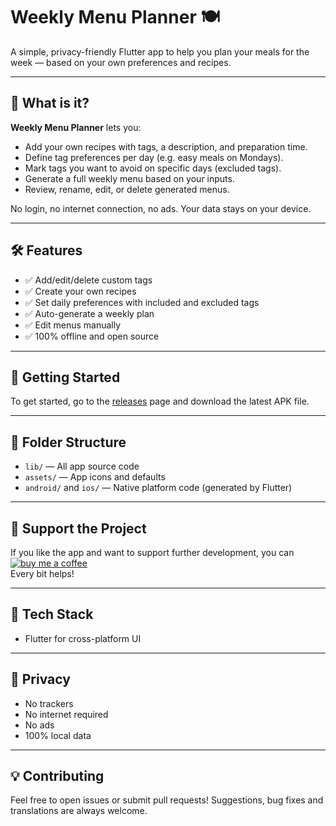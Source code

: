 
# Weekly Menu Planner 🍽️

A simple, privacy-friendly Flutter app to help you plan your meals for the week — based on your own preferences and recipes.

---

## 🧾 What is it?

**Weekly Menu Planner** lets you:
- Add your own recipes with tags, a description, and preparation time.
- Define tag preferences per day (e.g. easy meals on Mondays).
- Mark tags you want to avoid on specific days (excluded tags).
- Generate a full weekly menu based on your inputs.
- Review, rename, edit, or delete generated menus.

No login, no internet connection, no ads. Your data stays on your device.

---

## 🛠️ Features

- ✅ Add/edit/delete custom tags
- ✅ Create your own recipes
- ✅ Set daily preferences with included and excluded tags
- ✅ Auto-generate a weekly plan
- ✅ Edit menus manually
- ✅ 100% offline and open source

---

## 🚀 Getting Started

To get started, go to the [releases](https://github.com/maartentje/Weekly-Menu-Planner/releases) page and download the latest APK file.

---

## 📂 Folder Structure

- `lib/` — All app source code  
- `assets/` — App icons and defaults  
- `android/` and `ios/` — Native platform code (generated by Flutter)

---

## 🙌 Support the Project

If you like the app and want to support further development, you can  
 [![buy me a coffee](https://ko-fi.com/img/githubbutton_sm.svg)](https://ko-fi.com/StudioSalien)  
Every bit helps!

---

## 🧰 Tech Stack

- Flutter for cross-platform UI  

---

## 🔐 Privacy

- No trackers  
- No internet required  
- No ads  
- 100% local data

---

## 💡 Contributing

Feel free to open issues or submit pull requests! Suggestions, bug fixes and translations are always welcome.
